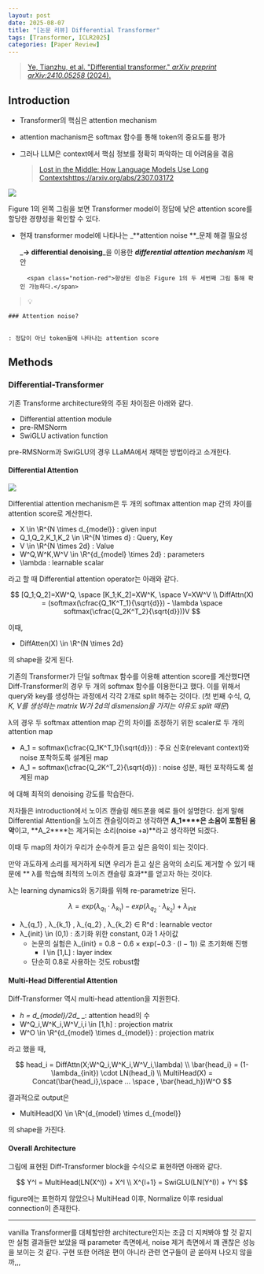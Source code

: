```yaml
---
layout: post
date: 2025-08-07
title: "[논문 리뷰] Differential Transformer"
tags: [Transformer, ICLR2025]
categories: [Paper Review]
---
```


> [Ye, Tianzhu, et al. "Differential transformer." ](https://arxiv.org/abs/2410.05258)[_arXiv preprint arXiv:2410.05258_](https://arxiv.org/abs/2410.05258)[ (2024).](https://arxiv.org/abs/2410.05258)



## Introduction

- Transformer의 핵심은 attention mechanism
- attention machanism은 softmax 함수를 통해 token의 중요도를 평가
- 그러나 LLM은 context에서 핵심 정보를 정확히 파악하는 데 어려움을 겪음

	> [Lost in the Middle: How Language Models Use Long Contextshttps://arxiv.org/abs/2307.03172](https://arxiv.org/abs/2307.03172)


![](https://prod-files-secure.s3.us-west-2.amazonaws.com/542b861c-36a8-4051-84e5-8804b6728dba/9083ea56-691a-4752-ae26-47f403431ac8/image.png?X-Amz-Algorithm=AWS4-HMAC-SHA256&X-Amz-Content-Sha256=UNSIGNED-PAYLOAD&X-Amz-Credential=ASIAZI2LB466ZHLB4NPI%2F20251001%2Fus-west-2%2Fs3%2Faws4_request&X-Amz-Date=20251001T022552Z&X-Amz-Expires=3600&X-Amz-Security-Token=IQoJb3JpZ2luX2VjEHEaCXVzLXdlc3QtMiJGMEQCICVek438QiTl4zbqHaIFvgNjerbbAXnAD%2BmDBtXNLErjAiBgJLW2OG1DN75FxWW%2BnAZ3p0r4ZYFGYywCevAoJ7YsFiqIBAj5%2F%2F%2F%2F%2F%2F%2F%2F%2F%2F8BEAAaDDYzNzQyMzE4MzgwNSIMKAtc7jNaBCZ795g4KtwDNW9MLaiA5%2FqPOw%2B8OM%2Ba%2FAr8DaeTtH4VqS33ffffQXY06hHN%2FEX%2B%2Fr8j7l%2FV%2F9AG4VkZqwqSYKhRGuIMsjylSr%2FwLbem8LBdEXTVIIomAERoBsojeri24JY6lqnwXt7RZXYp2Q2pE%2FnVVmjdWXPCGLcxGrQGcRQtKgCJ3K2IxTF%2BYQW5WA%2BJSNx3Ky3Cdx5InLs4f%2BsVZsI2r67UKk9UIMOAeeWujN7VMMayAmZ%2BiAD0PI%2Fv%2Bz%2BOnu031lTGZDae9azYCX3JoQxySBwogOi0JecDRROOVcUmAZ14%2FI6VtIfoOlDFijaGWg8O0Iy6WB%2BGPrwkURZsM%2FhUYXdpImlkxoHiH33NthA%2B2HV8jesnjdUXb2Y7D%2FWW5F9PzftyZs%2BHNTVRySqhhF1rJ1JlhURNWBR2YECsqPqkF5oXNJdzGkpQNQXHqNVn%2BblNG8z5VnK46cVgmxtRmTGWKSl%2FsE%2FX9rsHwu%2F8SKc0VFnszdl8wFYKawXBiJStvc2FwziVHaVoRtK22HI3aWuvjYhoCBqDtTQF957ihmqjhqq8Y7WSSk%2F7vmi5UW%2F8zwBejA6CfdsJGwkhjV7A%2BW4xhWus%2Fr5p3lDWvr6nbWMANuFcqiQUbVOHNZfti6CUSKVJb2Mw1OrxxgY6pgHfzjhzF8qpmvpsh1Eq2SW%2FF1%2FjozJ2X6T4zNFe0AazOaolnQXwm3za2u2BahQ0%2BkDDlfxBlvYIWYB%2BEjp7BIGbyJZFE0%2BQvZ1ICMCVVRbf2cQMkdD36OmtYXjknHEDIPOEsMcf81ykNvQh1aoV5%2Bn9LIHYIKlEh6lSX74ajceR6qFrjnQp5Xe%2FdqPxFEqb%2F53ei4zG2799BOMoVt2dpPx%2Bpt5KVR3B&X-Amz-Signature=15a51d4307713eacb5d8a1b9b8cbed660fe9b872faf739a85ddacf9765af4427&X-Amz-SignedHeaders=host&x-amz-checksum-mode=ENABLED&x-id=GetObject)


Figure 1의 왼쪽 그림을 보면 Transformer model이 정답에 낮은 attention score를 할당한 경향성을 확인할 수 있다.

- 현재 transformer model에 나타나는 _**attention noise **_문제 해결 필요성

	_**→ differential denoising**_을 이용한 _**differential attention mechanism**_ 제안


		<span class="notion-red">향상된 성능은 Figure 1의 두 세번째 그림 통해 확인 가능하다.</span>


> 💡 


	### Attention noise?


	: 정답이 아닌 token들에 나타나는 attention score



## Methods



### Differential-Transformer


기존 Transforme architecture와의 주된 차이점은 아래와 같다.

- Differential attention module
- pre-RMSNorm
- SwiGLU activation function

pre-RMSNorm과 SwiGLU의 경우 LLaMA에서 채택한 방법이라고 소개한다.



#### Differential Attention


![](https://prod-files-secure.s3.us-west-2.amazonaws.com/542b861c-36a8-4051-84e5-8804b6728dba/116d70b2-1963-4810-9167-f4c7d8a06e8f/image.png?X-Amz-Algorithm=AWS4-HMAC-SHA256&X-Amz-Content-Sha256=UNSIGNED-PAYLOAD&X-Amz-Credential=ASIAZI2LB466ZHLB4NPI%2F20251001%2Fus-west-2%2Fs3%2Faws4_request&X-Amz-Date=20251001T022552Z&X-Amz-Expires=3600&X-Amz-Security-Token=IQoJb3JpZ2luX2VjEHEaCXVzLXdlc3QtMiJGMEQCICVek438QiTl4zbqHaIFvgNjerbbAXnAD%2BmDBtXNLErjAiBgJLW2OG1DN75FxWW%2BnAZ3p0r4ZYFGYywCevAoJ7YsFiqIBAj5%2F%2F%2F%2F%2F%2F%2F%2F%2F%2F8BEAAaDDYzNzQyMzE4MzgwNSIMKAtc7jNaBCZ795g4KtwDNW9MLaiA5%2FqPOw%2B8OM%2Ba%2FAr8DaeTtH4VqS33ffffQXY06hHN%2FEX%2B%2Fr8j7l%2FV%2F9AG4VkZqwqSYKhRGuIMsjylSr%2FwLbem8LBdEXTVIIomAERoBsojeri24JY6lqnwXt7RZXYp2Q2pE%2FnVVmjdWXPCGLcxGrQGcRQtKgCJ3K2IxTF%2BYQW5WA%2BJSNx3Ky3Cdx5InLs4f%2BsVZsI2r67UKk9UIMOAeeWujN7VMMayAmZ%2BiAD0PI%2Fv%2Bz%2BOnu031lTGZDae9azYCX3JoQxySBwogOi0JecDRROOVcUmAZ14%2FI6VtIfoOlDFijaGWg8O0Iy6WB%2BGPrwkURZsM%2FhUYXdpImlkxoHiH33NthA%2B2HV8jesnjdUXb2Y7D%2FWW5F9PzftyZs%2BHNTVRySqhhF1rJ1JlhURNWBR2YECsqPqkF5oXNJdzGkpQNQXHqNVn%2BblNG8z5VnK46cVgmxtRmTGWKSl%2FsE%2FX9rsHwu%2F8SKc0VFnszdl8wFYKawXBiJStvc2FwziVHaVoRtK22HI3aWuvjYhoCBqDtTQF957ihmqjhqq8Y7WSSk%2F7vmi5UW%2F8zwBejA6CfdsJGwkhjV7A%2BW4xhWus%2Fr5p3lDWvr6nbWMANuFcqiQUbVOHNZfti6CUSKVJb2Mw1OrxxgY6pgHfzjhzF8qpmvpsh1Eq2SW%2FF1%2FjozJ2X6T4zNFe0AazOaolnQXwm3za2u2BahQ0%2BkDDlfxBlvYIWYB%2BEjp7BIGbyJZFE0%2BQvZ1ICMCVVRbf2cQMkdD36OmtYXjknHEDIPOEsMcf81ykNvQh1aoV5%2Bn9LIHYIKlEh6lSX74ajceR6qFrjnQp5Xe%2FdqPxFEqb%2F53ei4zG2799BOMoVt2dpPx%2Bpt5KVR3B&X-Amz-Signature=66b1e839c37db899b87d6399d605bfa82944f5459657c59acebe8ae4384041e0&X-Amz-SignedHeaders=host&x-amz-checksum-mode=ENABLED&x-id=GetObject)


Differential attention mechanism은 두 개의 softmax attention map 간의 차이를 attention score로 계산한다.

- X \in \R^{N \times d\_{model}} : given input
- Q\_1,Q\_2,K\_1,K\_2 \in \R^{N \times d} : Query, Key
- V \in \R^{N \times 2d} : Value
- W^Q,W^K,W^V \in \R^{d\_{model} \times 2d} : parameters
- \lambda : learnable scalar

라고 할 때 Differential attention operator는 아래와 같다.


$$
[Q_1;Q_2]=XW^Q, \space [K_1;K_2]=XW^K, \space V=XW^V \\
DiffAttn(X) = (softmax(\cfrac{Q_1K^T_1}{\sqrt{d}}) - \lambda \space softmax(\cfrac{Q_2K^T_2}{\sqrt{d}}))V
$$


이때,

- DiffAtten(X) \in \R^{N \times 2d}

의 shape을 갖게 된다.


기존의 Transformer가 단일 softmax 함수를 이용해 attention score를 계산했다면 Diff-Transformer의 경우 두 개의 softmax 함수를 이용한다고 했다. 이를 위해서 query와 key를 생성하는 과정에서 각각 2개로 split 해주는 것이다. <span class="notion-red">(첫 번째 수식, </span><span class="notion-red">_Q, K, V를 생성하는 matrix W가 2d의 dismension을 가지는 이유도 split 때문_</span><span class="notion-red">)</span>


 λ의 경우 두 softmax attention map 간의 차이를 조정하기 위한 scaler로 두 개의 attention map

- A\_1 = softmax(\cfrac{Q\_1K^T\_1}{\sqrt{d}}) : 주요 신호(relevant context)와 noise 포착하도록 설계된 map
- A\_1 = softmax(\cfrac{Q\_2K^T\_2}{\sqrt{d}}) : noise 성분, 패턴 포착하도록 설계된 map 

에 대해 최적의 denoising 강도를 학습한다.


저자들은 introduction에서 노이즈 캔슬링 헤드폰을 예로 들어 설명한다. 쉽게 말해 Differential Attention을 노이즈 캔슬링이라고 생각하면 **A\_1****은 소음이 포함된 음악**이고, **A\_2****는 제거되는 소리(noise +a)**라고 생각하면 되겠다. 


이때 두 map의 차이가 우리가 순수하게 듣고 싶은 음악이 되는 것이다. 


만약 과도하게 소리를 제거하게 되면 우리가 듣고 싶은 음악의 소리도 제거할 수 있기 때문에 ** λ를 학습해 최적의 노이즈 캔슬링 효과**를 얻고자 하는 것이다.


λ는 learning dynamics와 동기화를 위해 re-parametrize 된다.


$$
\lambda = exp(\lambda_{q_1} \cdot \lambda_{k_1}) - exp(\lambda_{q_2} \cdot \lambda_{k_2}) + \lambda_{init}
$$

- λ\_{q\_1} , λ\_{k\_1} , λ\_{q\_2} , λ\_{k\_2} ∈ R^d : learnable vector
- λ\_{init} \in (0,1) : 초기화 위한 constant, 0과 1 사이값
	- 논문의 실험은 λ\_{init} = 0.8 − 0.6 × exp(−0.3 · (l − 1)) 로 초기화해 진행
		- l \in [1,L] : layer index
	- 단순히 0.8로 사용하는 것도 robust함


#### **Multi-Head Differential Attention**


Diff-Transformer 역시 multi-head attention을 지원한다.

- _h = d\_{model}/2d__ _: attention head의 수
- W^Q\_i,W^K\_i,W^V\_i,i \in [1,h] : projection matrix
- W^O \in \R^{d\_{model} \times d\_{model}} : projection matrix

라고 했을 때,


$$
head_i = DiffAttn(X;W^Q_i,W^K_i,W^V_i,\lambda) \\
\bar{head_i} = (1-\lambda_{init}) \cdot LN(head_i) \\
MultiHead(X) = Concat(\bar{head_i},\space ... \space , \bar{head_h})W^O
$$


결과적으로 output은

- MultiHead(X) \in \R^{d\_{model} \times d\_{model}}

의 shape을 가진다.



#### Overall Architecture


그림에 표현된 Diff-Transformer block을 수식으로 표현하면 아래와 같다.


$$
Y^l = MultiHead(LN(X^l)) + X^l \\
X^{l+1} = SwiGLU(LN(Y^l)) + Y^l
$$


figure에는 표현하지 않았으나 MultiHead 이후, Normalize 이후 residual connection이 존재한다.


---


vanilla Transformer를 대체할만한 architecture인지는 조금 더 지켜봐야 할 것 같지만 실험 결과들만 보았을 때 parameter 측면에서, noise 제거 측면에서 꽤 괜찮은 성능을 보이는 것 같다. 구현 또한 어려운 편이 아니라 관련 연구들이 곧 쏟아져 나오지 않을까,,,

